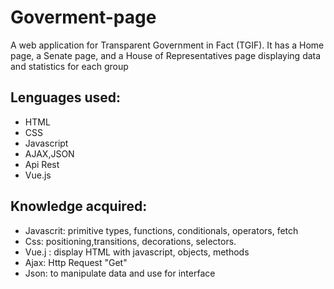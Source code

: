 # Goverment-page

A web application for Transparent Government in Fact (TGIF). It has a Home page, a Senate page, and a House of Representatives page displaying data and statistics for each group

## Lenguages used:

- HTML
- CSS
- Javascript
- AJAX,JSON
- Api Rest
- Vue.js

## Knowledge acquired:

- Javascrit: primitive types, functions, conditionals, operators, fetch
- Css: positioning,transitions, decorations, selectors. 
- Vue.j : display HTML with javascript, objects, methods
- Ajax: Http Request "Get" 
- Json:  to manipulate data and use for interface 

